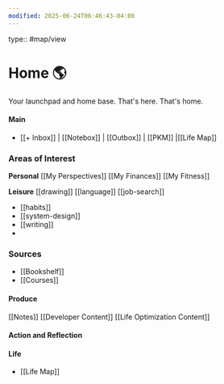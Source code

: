 ```yaml
---
modified: 2025-06-24T06:46:43-04:00
---
```

type:: #map/view 
# Home 🌎
Your launchpad and home base. That's here. That's home.

#### Main
- [[+ Inbox]] | [[Notebox]] | [[Outbox]] | [[PKM]] |[[Life Map]]
### Areas of Interest
<!--Ongoing responsibilities in your life. Areas of different buckets in your life-->

**Personal**
[[My Perspectives]]
[[My Finances]]
[[My Fitness]]



**Leisure**
[[drawing]]
[[language]]
[[job-search]]

- [[habits]]
- [[system-design]]
- [[writing]]
- 

### Sources
- [[Bookshelf]]
- [[Courses]]

#### Produce
[[Notes]]
[[Developer Content]]
[[Life Optimization Content]]

#### Action and Reflection

#### Life
- [[Life Map]]
